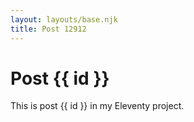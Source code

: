 ```yaml
---
layout: layouts/base.njk
title: Post 12912
---
```


# Post {{ id }}

This is post {{ id }} in my Eleventy project.
